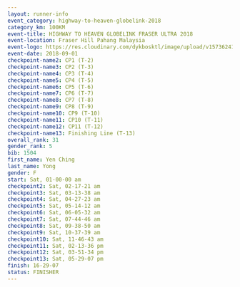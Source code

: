 ```yaml
---
layout: runner-info 
event_category: highway-to-heaven-globelink-2018 
category_km: 100KM 
event-title: HIGHWAY TO HEAVEN GLOBELINK FRASER ULTRA 2018 
event-location: Fraser Hill Pahang Malaysia 
event-logo: https://res.cloudinary.com/dykbosktl/image/upload/v1573624145/Logo/download_nnzjlh.png 
event-date: 2018-09-01 
checkpoint-name2: CP1 (T-2) 
checkpoint-name3: CP2 (T-3) 
checkpoint-name4: CP3 (T-4) 
checkpoint-name5: CP4 (T-5) 
checkpoint-name6: CP5 (T-6) 
checkpoint-name7: CP6 (T-7) 
checkpoint-name8: CP7 (T-8) 
checkpoint-name9: CP8 (T-9) 
checkpoint-name10: CP9 (T-10) 
checkpoint-name11: CP10 (T-11) 
checkpoint-name12: CP11 (T-12) 
checkpoint-name13: Finishing Line (T-13) 
overall_rank: 31
gender_rank: 5
bib: 1504
first_name: Yen Ching
last_name: Yong
gender: F
start: Sat, 01-00-00 am
checkpoint2: Sat, 02-17-21 am
checkpoint3: Sat, 03-13-38 am
checkpoint4: Sat, 04-27-23 am
checkpoint5: Sat, 05-14-12 am
checkpoint6: Sat, 06-05-32 am
checkpoint7: Sat, 07-44-46 am
checkpoint8: Sat, 09-38-50 am
checkpoint9: Sat, 10-37-39 am
checkpoint10: Sat, 11-46-43 am
checkpoint11: Sat, 02-13-36 pm
checkpoint12: Sat, 03-51-34 pm
checkpoint13: Sat, 05-29-07 pm
finish: 16-29-07
status: FINISHER
---
```

